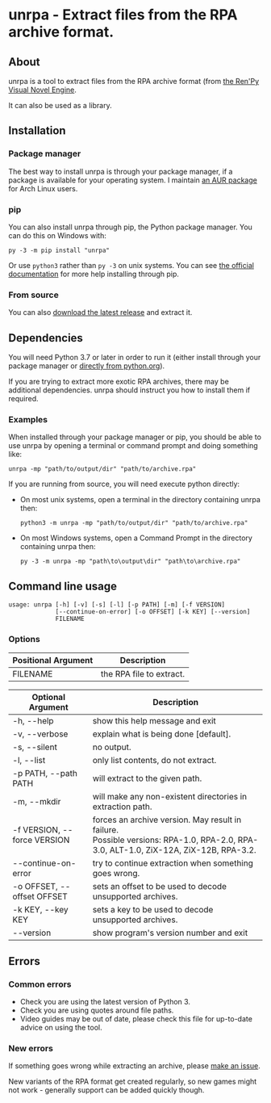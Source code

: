# unrpa - Extract files from the RPA archive format.

## About

unrpa is a tool to extract files from the RPA archive format (from 
[the Ren'Py Visual Novel Engine](http://www.renpy.org/).

It can also be used as a library.

## Installation

### Package manager

The best way to install unrpa is through your package manager, if a package is available for your operating system.
I maintain [an AUR package](https://aur.archlinux.org/packages/unrpa/) for Arch Linux users.

### pip

You can also install unrpa through pip, the Python package manager. You can do this on Windows with:

    py -3 -m pip install "unrpa"
    
Or use `python3` rather than `py -3` on unix systems. You can see 
[the official documentation](https://packaging.python.org/tutorials/installing-packages/) for more help installing 
through pip.

### From source

You can also [download the latest release](https://github.com/Lattyware/unrpa/releases/latest)
and extract it.

## Dependencies

You will need Python 3.7 or later in order to run it (either install through
your package manager or
[directly from python.org](https://www.python.org/downloads/)).

If you are trying to extract more exotic RPA archives, there may be additional dependencies. unrpa should instruct 
you how to install them if required.

### Examples

When installed through your package manager or pip, you should be able to use unrpa by opening a terminal or command 
prompt and doing something like:

    unrpa -mp "path/to/output/dir" "path/to/archive.rpa"
    
If you are running from source, you will need execute python directly:

 - On most unix systems, open a terminal in the directory containing unrpa then:
 
       python3 -m unrpa -mp "path/to/output/dir" "path/to/archive.rpa"
     
 - On most Windows systems, open a Command Prompt in the directory containing unrpa then:
 
       py -3 -m unrpa -mp "path\to\output\dir" "path\to\archive.rpa"

## Command line usage

```
usage: unrpa [-h] [-v] [-s] [-l] [-p PATH] [-m] [-f VERSION]
             [--continue-on-error] [-o OFFSET] [-k KEY] [--version]
             FILENAME
```

### Options

| Positional Argument | Description              |
|---------------------|--------------------------|
| FILENAME            | the RPA file to extract. |

| Optional Argument            | Description                                                    |
|------------------------------|----------------------------------------------------------------|
| -h, --help                   | show this help message and exit                                |
| -v, --verbose                | explain what is being done [default].                          |
| -s, --silent                 | no output.                                                     |
| -l, --list                   | only list contents, do not extract.                            |
| -p PATH, --path PATH         | will extract to the given path.                                |
| -m, --mkdir                  | will make any non-existent directories in extraction path.     |
| -f VERSION, --force VERSION  | forces an archive version. May result in failure.<br>Possible versions: RPA-1.0, RPA-2.0, RPA-3.0, ALT-1.0, ZiX-12A, ZiX-12B, RPA-3.2. |
| --continue-on-error          | try to continue extraction when something goes wrong.          | 
| -o OFFSET, --offset OFFSET   | sets an offset to be used to decode unsupported archives.      |
| -k KEY, --key KEY            | sets a key to be used to decode unsupported archives.          |
| --version                    | show program's version number and exit                         |

## Errors

### Common errors

  - Check you are using the latest version of Python 3.
  - Check you are using quotes around file paths.
  - Video guides may be out of date, please check this file for up-to-date advice on using the tool.

### New errors

If something goes wrong while extracting an archive, please 
[make an issue](https://github.com/Lattyware/unrpa/issues/new). 

New variants of the RPA format get created regularly, so new games might not work - generally support can be 
added quickly though.
